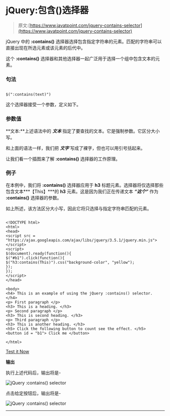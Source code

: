 # jQuery:包含()选择器

> 原文:[https://www.javatpoint.com/jquery-contains-selector](https://www.javatpoint.com/jquery-contains-selector)

jQuery 中的 **:contains()** 选择器选择包含指定字符串的元素。匹配的字符串可以直接出现在所选元素或该元素的后代中。

这个 **:contains()** 选择器和其他选择器一起广泛用于选择一个组中包含文本的元素。

### 句法

```

$(":contains(text)")

```

这个选择器接受一个参数，定义如下。

### 参数值

**文本:**上述语法中的 ***文本*** 指定了要查找的文本。它是强制参数。它区分大小写。

和上面的语法一样，我们把 ***文字*** 写成了裸字，但也可以用引号括起来。

让我们看一个插图来了解 **:contains()** 选择器的工作原理。

### 例子

在本例中，我们将 **:contains()** 选择器应用于 **h3** 标题元素。选择器将仅选择那些包含文本***【This】***的 **h3** 元素。这是因为我们正在传递文本 ***“这个”*** 作为 **:contains()** 选择器的参数。

如上所述，该方法区分大小写，因此它将只选择与指定字符串匹配的元素。

```

<!DOCTYPE html>
<html>
<head>
<script src = "https://ajax.googleapis.com/ajax/libs/jquery/3.5.1/jquery.min.js"> </script>
<script>
$(document).ready(function(){
$("#b1").click(function(){
$("h3:contains(This)").css("background-color", "yellow");
});
});
</script>
</head>

<body>
<h4> This is an example of using the jQuery :contains() selector. </h4>
<p> First paragraph </p>
<h3> This is a heading. </h3>
<p> Second paragraph </p>
<h3> This is second heading. </h3>
<p> Third paragraph </p>
<h3> This is another heading. </h3>
<h5> Click the following button to count see the effect. </h5>
<button id = "b1"> Click me </button>

</html>

```

[Test it Now](https://www.javatpoint.com/oprweb/test.jsp?filename=jquery-contains-selector1)

**输出**

执行上述代码后，输出将是-

![jQuery :contains() selector](../Images/2ec292ad540f73aff7edf12384e67b04.png)

点击给定按钮后，输出将是-

![jQuery :contains() selector](../Images/fe83a217c54f5f3fe21adee3da7c59b9.png)

* * *